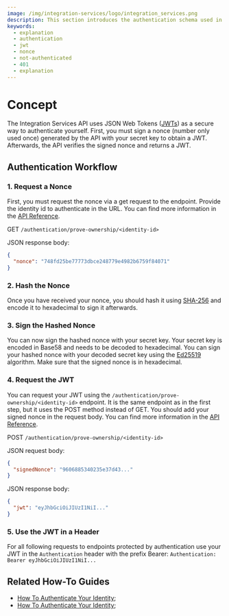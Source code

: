 ```yaml
---
image: /img/integration-services/logo/integration_services.png
description: This section introduces the authentication schema used in the Integration Services.
keywords:
  - explanation
  - authentication
  - jwt
  - nonce
  - not-authenticated
  - 401
  - explanation
---
```


# Concept

The Integration Services API uses JSON Web Tokens ([JWTs](https://en.wikipedia.org/wiki/JSON_Web_Token)) as a secure way to authenticate yourself. First, you must sign a nonce (number only used once) generated by the API with your secret key to obtain a JWT. Afterwards, the API verifies the signed nonce and returns a JWT.

## Authentication Workflow

### 1. Request a Nonce

First, you must request the nonce via a get request to the endpoint. Provide the identity id to authenticate in the URL. You can find more information in the [API Reference](https://wiki.iota.org/integration-services/api_reference#authenticationprove-ownershipid).

GET `/authentication/prove-ownership/<identity-id>`

JSON response body:

```json
{
  "nonce": "748fd25be77773dbce248779e4982b6759f84071"
}
```

### 2. Hash the Nonce

Once you have received your nonce, you should hash it using [SHA-256](https://en.wikipedia.org/wiki/SHA-2) and encode it to hexadecimal to sign it afterwards.

### 3. Sign the Hashed Nonce

You can now sign the hashed nonce with your secret key. Your secret key is encoded in Base58 and needs to be decoded to hexadecimal.
You can sign your hashed nonce with your decoded secret key using the [Ed25519](https://en.wikipedia.org/wiki/EdDSA#Ed25519) algorithm. Make sure that the signed nonce is in hexadecimal.

### 4. Request the JWT

You can request your JWT using the `/authentication/prove-ownership/<identity-id>` endpoint. It is the same endpoint as in the first step, but it uses the POST method instead of GET. You should add your signed nonce in the request body. You can find more information in the [API Reference](https://wiki.iota.org/integration-services/api_reference#authenticationprove-ownershipid).

POST `/authentication/prove-ownership/<identity-id>`

JSON request body:

```json
{
  "signedNonce": "9606885340235e37d43..."
}
```

JSON response body:

```json
{
  "jwt": "eyJhbGciOiJIUzI1NiI..."
}
```

### 5. Use the JWT in a Header

For all following requests to endpoints protected by authentication use your JWT in the `Authentication` header with the prefix Bearer: `Authentication: Bearer eyJhbGciOiJIUzI1NiI...`

## Related How-To Guides

- [How To Authenticate Your Identity](../how_tos/integration-services-sdk/authenticate-your-identity.mdx);
- [How To Authenticate Your Identity](../how_tos/is-cli/authenticate-your-identity.mdx);
